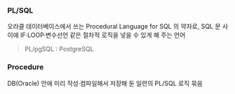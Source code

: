 ### PL/SQL
오라클 데이터베이스에서 쓰는 Procedural Language for SQL 의 약자로, SQL 문 사이에 IF·LOOP·변수선언 같은 절차적 로직을 넣을 수 있게 해 주는 언어
> PL/pgSQL : PostgreSQL

### Procedure
DB(Oracle) 안에 미리 작성·컴파일해서 저장해 둔 일련의 PL/SQL 로직 묶음
